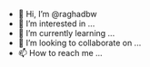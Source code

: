 - 👋 Hi, I’m @raghadbw
- 👀 I’m interested in ...
- 🌱 I’m currently learning ...
- 💞️ I’m looking to collaborate on ...
- 📫 How to reach me ...

<!---
raghadbw/raghadbw is a ✨ special ✨ repository because its `README.md` (this file) appears on your GitHub profile.
You can click the Preview link to take a look at your changes.
--->
